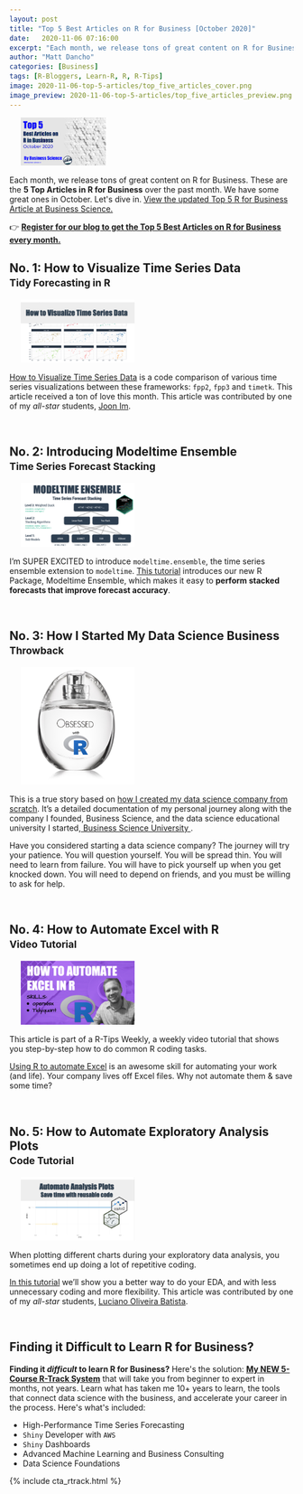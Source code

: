 ```yaml
---
layout: post
title: "Top 5 Best Articles on R for Business [October 2020]"
date:   2020-11-06 07:16:00
excerpt: "Each month, we release tons of great content on R for Business. These are the 5 Top Articles in R for Business over the past month. We have some great ones in October. Let's dive in."
author: "Matt Dancho"
categories: [Business]
tags: [R-Bloggers, Learn-R, R, R-Tips]
image: 2020-11-06-top-5-articles/top_five_articles_cover.png
image_preview: 2020-11-06-top-5-articles/top_five_articles_preview.png
---
```



<div class="pull-right hidden-xs" style="width:30%; margin-left:20px;">
<a href="https://mailchi.mp/business-science/blog-registration" target="_blank">
  <img class="img-responsive" src="/assets/2020-11-06-top-5-articles/top_five_articles_preview.png">
  </a>
</div>

Each month, we release tons of great content on R for Business. These are the __5 Top Articles in R for Business__ over the past month. We have some great ones in October. Let's dive in. [View the updated Top 5 R for Business Article at Business Science.](/business/2020/11/04/top-5-r-for-business-october.html)


👉 [__Register for our blog to get the Top 5 Best Articles on R for Business every month.__](https://mailchi.mp/business-science/blog-registration)




<h2>No. 1: How to Visualize Time Series Data <br><small>Tidy Forecasting in R</small></h2>

<div class="pull-right hidden-xs" style="width:40%; margin-left:20px;">

  <a href="https://www.business-science.io//code-tools/2020/10/22/visualize-timeseries.html" target="_blank">

  <img class="img-responsive" src="/assets/2020-11-06-top-5-articles/visualize-timeseries-cover.png" /> 

  </a>

</div>

[How to Visualize Time Series Data](/code-tools/2020/10/22/visualize-timeseries.html) is a code comparison of various time series visualizations between these frameworks: `fpp2`, `fpp3` and `timetk`. This article received a ton of love this month. This article was contributed by one of my _all-star_ students, [Joon Im](https://www.linkedin.com/in/joonhoim/). 


<br>

<h2>No. 2: Introducing Modeltime Ensemble <br><small>Time Series Forecast Stacking</small></h2>

<div class="pull-right hidden-xs" style="width:40%; margin-left:20px;">

  <a href="https://www.business-science.io//code-tools/2020/10/13/introducing-modeltime-ensemble.html" target="_blank">

  <img class="img-responsive" src="/assets/2020-11-06-top-5-articles/modeltime-ensemble.jpg" /> 

  </a>

</div>

I’m SUPER EXCITED to introduce `modeltime.ensemble`, the time series ensemble extension to `modeltime`. [This tutorial](https://www.business-science.io//code-tools/2020/10/13/introducing-modeltime-ensemble.html#) introduces our new R Package, Modeltime Ensemble, which makes it easy to **perform stacked forecasts that improve forecast accuracy**. 

<br>

<h2>No. 3: How I Started My Data Science Business <br><small>Throwback</small> </h2>

<div class="pull-right hidden-xs" style="width:40%; margin-left:20px;">

  <a href="https://www.business-science.io//business/2019/07/22/how-i-started-my-data-science-business.html" target="_blank" style="max-height:192px;">

  <img class="img-responsive" src="/assets/2020-11-06-top-5-articles/obsessed-with-r.png" /> 

  </a>

</div>

This is a true story based on [how I created my data science company from scratch](https://www.business-science.io//business/2019/07/22/how-i-started-my-data-science-business.html). It’s a detailed documentation of my personal journey along with the company I founded, Business Science, and the data science educational university I started,<a href="https://university.business-science.io/">  Business Science University </a>.

Have you considered starting a data science company? The journey will try your patience. You will question yourself. You will be spread thin. You will need to learn from failure. You will have to pick yourself up when you get knocked down. You will need to depend on friends, and you must be willing to ask for help. 

<br>

<h2>No. 4: How to Automate Excel with R <br><small>Video Tutorial</small></h2>

<div class="pull-right hidden-xs" style="width:40%; margin-left:20px;">
  <a href="/code-tools/2020/10/07/automate-excel.html" target="_blank">
  <img class="img-responsive" src="/assets/2020-11-06-top-5-articles/automate-excel-cover.png" /> 
  </a>
</div>


This article is part of a R-Tips Weekly, a weekly video tutorial that shows you step-by-step how to do common R coding tasks. 

[Using R to automate Excel](/code-tools/2020/10/07/automate-excel.html) is an awesome skill for automating your work (and life). Your company lives off Excel files. Why not automate them & save some time?


<br>

<h2>No. 5: How to Automate Exploratory Analysis Plots <br><small>Code Tutorial</small></h2>

<div class="pull-right hidden-xs" style="width:40%; margin-left:20px;">
  <a href="https://www.business-science.io//code-tools/2020/10/08/automate-plots.html" target="_blank">
  <img class="img-responsive" src="/assets/2020-11-06-top-5-articles/automate-analysis-plots-cover.png" />
  </a>
</div>


When plotting different charts during your exploratory data analysis, you sometimes end up doing a lot of repetitive coding. 

[In this tutorial](https://www.business-science.io//code-tools/2020/10/08/automate-plots.html) we’ll show you a better way to do your EDA, and with less unnecessary coding and more flexibility. This article was contributed by one of my _all-star_ students, [Luciano Oliveira Batista](https://www.lobdata.com.br/).


<br>


## Finding it Difficult to Learn R for Business?

__Finding it _difficult_ to learn R for Business?__ Here's the solution: [__My NEW 5-Course R-Track System__](https://university.business-science.io/p/5-course-bundle-machine-learning-web-apps-time-series/) that will take you from beginner to expert in months, not years. Learn what has taken me 10+ years to learn, the tools that connect data science with the business, and accelerate your career in the process. Here's what's included:

- High-Performance Time Series Forecasting
- `Shiny` Developer with `AWS`
- `Shiny` Dashboards
- Advanced Machine Learning and Business Consulting
- Data Science Foundations

{% include cta_rtrack.html %}
